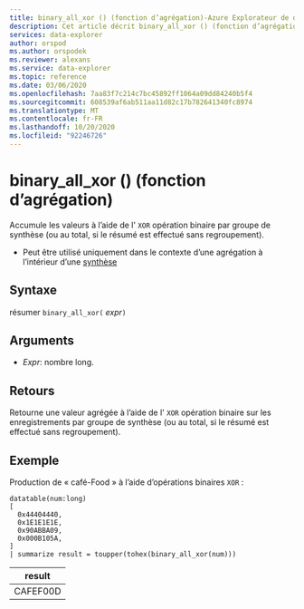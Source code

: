 ```yaml
---
title: binary_all_xor () (fonction d’agrégation)-Azure Explorateur de données
description: Cet article décrit binary_all_xor () (fonction d’agrégation) dans Azure Explorateur de données.
services: data-explorer
author: orspod
ms.author: orspodek
ms.reviewer: alexans
ms.service: data-explorer
ms.topic: reference
ms.date: 03/06/2020
ms.openlocfilehash: 7aa83f7c214c7bc45892ff1064a09dd84240b5f4
ms.sourcegitcommit: 608539af6ab511aa11d82c17b782641340fc8974
ms.translationtype: MT
ms.contentlocale: fr-FR
ms.lasthandoff: 10/20/2020
ms.locfileid: "92246726"
---
```

# <a name="binary_all_xor-aggregation-function"></a>binary_all_xor () (fonction d’agrégation)

Accumule les valeurs à l’aide de l' `XOR` opération binaire par groupe de synthèse (ou au total, si le résumé est effectué sans regroupement).

* Peut être utilisé uniquement dans le contexte d’une agrégation à l’intérieur d’une [synthèse](summarizeoperator.md)

## <a name="syntax"></a>Syntaxe

résumer `binary_all_xor(` *expr*`)`

## <a name="arguments"></a>Arguments

* *Expr*: nombre long.

## <a name="returns"></a>Retours

Retourne une valeur agrégée à l’aide de l' `XOR` opération binaire sur les enregistrements par groupe de synthèse (ou au total, si le résumé est effectué sans regroupement).

## <a name="example"></a>Exemple

Production de « café-Food » à l’aide d’opérations binaires `XOR` :

<!-- csl: https://help.kusto.windows.net/Samples -->
```kusto
datatable(num:long)
[
  0x44404440,
  0x1E1E1E1E,
  0x90ABBA09,
  0x000B105A,
]
| summarize result = toupper(tohex(binary_all_xor(num)))
```

|result|
|---|
|CAFEF00D|
